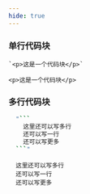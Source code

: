 ```yaml
---
hide: true
---
```


### 单行代码块

```
`<p>这是一个代码块</p>`
```

`<p>这是一个代码块</p>`

### 多行代码块

````bash
  "```
    这里还可以写多行
    还可以写一行
    还可以写更多
  ```"
````

```
  这里还可以写多行
  还可以写一行
  还可以写更多
```
